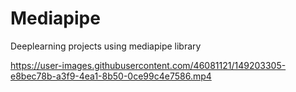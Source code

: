 # Mediapipe
Deeplearning projects using mediapipe library


https://user-images.githubusercontent.com/46081121/149203305-e8bec78b-a3f9-4ea1-8b50-0ce99c4e7586.mp4


